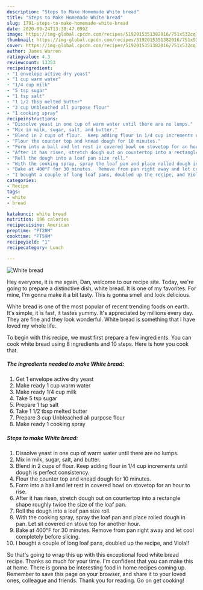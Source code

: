 ```yaml
---
description: "Steps to Make Homemade White bread"
title: "Steps to Make Homemade White bread"
slug: 1791-steps-to-make-homemade-white-bread
date: 2020-09-24T13:30:47.099Z
image: https://img-global.cpcdn.com/recipes/5192015351382016/751x532cq70/white-bread-recipe-main-photo.jpg
thumbnail: https://img-global.cpcdn.com/recipes/5192015351382016/751x532cq70/white-bread-recipe-main-photo.jpg
cover: https://img-global.cpcdn.com/recipes/5192015351382016/751x532cq70/white-bread-recipe-main-photo.jpg
author: James Warren
ratingvalue: 4.3
reviewcount: 13353
recipeingredient:
- "1 envelope active dry yeast"
- "1 cup warm water"
- "1/4 cup milk"
- "5 tsp sugar"
- "1 tsp salt"
- "1 1/2 tbsp melted butter"
- "3 cup Unbleached all purpose flour"
- "1 cooking spray"
recipeinstructions:
- "Dissolve yeast in one cup of warm water until there are no lumps."
- "Mix in milk, sugar, salt, and butter."
- "Blend in 2 cups of flour.  Keep adding flour in 1/4 cup increments until dough is perfect consistency."
- "Flour the counter top and knead dough for 10 minutes."
- "Form into a ball and let rest in covered bowl on stovetop for an hour to rise."
- "After it has risen, stretch dough out on countertop into a rectangle shape roughly twice the size of the loaf pan."
- "Roll the dough into a loaf pan size roll."
- "With the cooking spray, spray the loaf pan and place rolled dough in pan.  Let sit covered on stove top for another hour."
- "Bake at 400°F for 30 minutes.  Remove from pan right away and let cool completely before slicing."
- "I bought a couple of long loaf pans, doubled up the recipe, and Viola!!"
categories:
- Recipe
tags:
- white
- bread

katakunci: white bread 
nutrition: 186 calories
recipecuisine: American
preptime: "PT28M"
cooktime: "PT59M"
recipeyield: "1"
recipecategory: Lunch

---
```



![White bread](https://img-global.cpcdn.com/recipes/5192015351382016/751x532cq70/white-bread-recipe-main-photo.jpg)

Hey everyone, it is me again, Dan, welcome to our recipe site. Today, we're going to prepare a distinctive dish, white bread. It is one of my favorites. For mine, I'm gonna make it a bit tasty. This is gonna smell and look delicious.

White bread is one of the most popular of recent trending foods on earth. It's simple, it is fast, it tastes yummy. It's appreciated by millions every day. They are fine and they look wonderful. White bread is something that I have loved my whole life.




To begin with this recipe, we must first prepare a few ingredients. You can cook white bread using 8 ingredients and 10 steps. Here is how you cook that.

<!--inarticleads1-->

##### The ingredients needed to make White bread:

1. Get 1 envelope active dry yeast
1. Make ready 1 cup warm water
1. Make ready 1/4 cup milk
1. Take 5 tsp sugar
1. Prepare 1 tsp salt
1. Take 1 1/2 tbsp melted butter
1. Prepare 3 cup Unbleached all purpose flour
1. Make ready 1 cooking spray




<!--inarticleads2-->

##### Steps to make White bread:

1. Dissolve yeast in one cup of warm water until there are no lumps.
1. Mix in milk, sugar, salt, and butter.
1. Blend in 2 cups of flour.  Keep adding flour in 1/4 cup increments until dough is perfect consistency.
1. Flour the counter top and knead dough for 10 minutes.
1. Form into a ball and let rest in covered bowl on stovetop for an hour to rise.
1. After it has risen, stretch dough out on countertop into a rectangle shape roughly twice the size of the loaf pan.
1. Roll the dough into a loaf pan size roll.
1. With the cooking spray, spray the loaf pan and place rolled dough in pan.  Let sit covered on stove top for another hour.
1. Bake at 400°F for 30 minutes.  Remove from pan right away and let cool completely before slicing.
1. I bought a couple of long loaf pans, doubled up the recipe, and Viola!!




So that's going to wrap this up with this exceptional food white bread recipe. Thanks so much for your time. I'm confident that you can make this at home. There is gonna be interesting food in home recipes coming up. Remember to save this page on your browser, and share it to your loved ones, colleague and friends. Thank you for reading. Go on get cooking!
